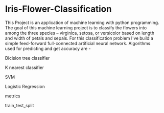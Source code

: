 # Iris-Flower-Classification
This Project is an application of machine learning with python programming. The goal of this machine learning project is to classify the flowers into among the three species – virginica, setosa, or versicolor based on length and width of petals and sepals.
For this classification problem I've build a simple feed-forward full-connected artificial neural network. Algorithms used for predicting and get accuracy are -

Dicision tree classifier

K nearest classifier

SVM

Logistic Regression

metrics

train_test_split 
